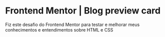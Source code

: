 <h1>Frontend Mentor | Blog preview card</h1>

<p>Fiz este desafio do Frontend Mentor para testar e melhorar meus conhecimentos e entendimentos sobre HTML e CSS</p>
